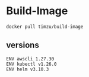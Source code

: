 # Build-Image

```bash
docker pull timzu/build-image
```

## versions

```
ENV awscli 1.27.30
ENV kubectl v1.26.0
ENV helm v3.10.3
```
